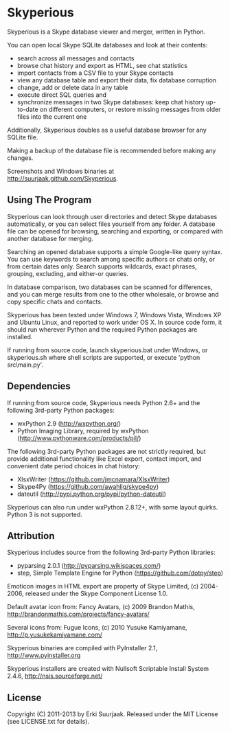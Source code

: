 Skyperious
===========

Skyperious is a Skype database viewer and merger, written in Python.

You can open local Skype SQLite databases and look at their contents:

- search across all messages and contacts
- browse chat history and export as HTML, see chat statistics
- import contacts from a CSV file to your Skype contacts
- view any database table and export their data, fix database corruption
- change, add or delete data in any table
- execute direct SQL queries
and
- synchronize messages in two Skype databases: keep chat history up-to-date on
  different computers, or restore missing messages from older files into the
  current one

Additionally, Skyperious doubles as a useful database browser for any SQLite file.

Making a backup of the database file is recommended before making any changes.

Screenshots and Windows binaries at http://suurjaak.github.com/Skyperious.


Using The Program
-----------------

Skyperious can look through user directories and detect Skype databases
automatically, or you can select files yourself from any folder.
A database file can be opened for browsing, searching and exporting, or
compared with another database for merging.

Searching an opened database supports a simple Google-like query syntax. 
You can use keywords to search among specific authors or chats only, or from
certain dates only. Search supports wildcards, exact phrases, grouping,
excluding, and either-or queries.

In database comparison, two databases can be scanned for differences,
and you can merge results from one to the other wholesale, or browse and
copy specific chats and contacts.

Skyperious has been tested under Windows 7, Windows Vista, Windows XP and
Ubuntu Linux, and reported to work under OS X. In source code form, it
should run wherever Python and the required Python packages are installed.

If running from source code, launch skyperious.bat under Windows,
or skyperious.sh where shell scripts are supported,
or execute 'python src\main.py'.


Dependencies
------------

If running from source code, Skyperious needs Python 2.6+ and the following
3rd-party Python packages:
* wxPython 2.9 (http://wxpython.org/)
* Python Imaging Library, required by wxPython
  (http://www.pythonware.com/products/pil/)

The following 3rd-party Python packages are not strictly required,
but provide additional functionality like Excel export,
contact import, and convenient date period choices in chat history:

* XlsxWriter (https://github.com/jmcnamara/XlsxWriter)
* Skype4Py (https://github.com/awahlig/skype4py)
* dateutil (http://pypi.python.org/pypi/python-dateutil)

Skyperious can also run under wxPython 2.8.12+, with some layout quirks.
Python 3 is not supported.


Attribution
-----------

Skyperious includes source from the following 3rd-party Python libraries:
* pyparsing 2.0.1
  (http://pyparsing.wikispaces.com/)
* step, Simple Template Engine for Python
  (https://github.com/dotpy/step)

Emoticon images in HTML export are property of Skype Limited, (c) 2004-2006,
released under the Skype Component License 1.0.

Default avatar icon from:
  Fancy Avatars, (c) 2009 Brandon Mathis,
  http://brandonmathis.com/projects/fancy-avatars/

Several icons from:
  Fugue Icons, (c) 2010 Yusuke Kamiyamane,
  http://p.yusukekamiyamane.com/

Skyperious binaries are compiled with PyInstaller 2.1,
http://www.pyinstaller.org

Skyperious installers are created with Nullsoft Scriptable Install System 2.4.6,
http://nsis.sourceforge.net/


License
-------

Copyright (C) 2011-2013 by Erki Suurjaak.
Released under the MIT License (see LICENSE.txt for details).
